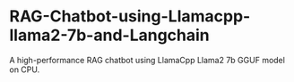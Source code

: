 # RAG-Chatbot-using-Llamacpp-llama2-7b-and-Langchain
A high-performance RAG chatbot using LlamaCpp Llama2 7b GGUF model on CPU.
